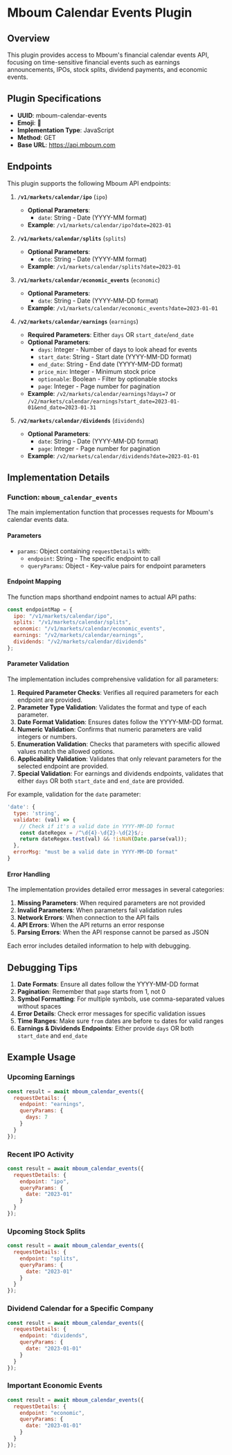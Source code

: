 # Mboum Calendar Events Plugin

## Overview
This plugin provides access to Mboum's financial calendar events API, focusing on time-sensitive financial events such as earnings announcements, IPOs, stock splits, dividend payments, and economic events.

## Plugin Specifications
- **UUID**: mboum-calendar-events
- **Emoji**: 📅
- **Implementation Type**: JavaScript
- **Method**: GET
- **Base URL**: https://api.mboum.com

## Endpoints
This plugin supports the following Mboum API endpoints:

1. **`/v1/markets/calendar/ipo`** (`ipo`)
   - **Optional Parameters**:
     - `date`: String - Date (YYYY-MM format)
   - **Example**: `/v1/markets/calendar/ipo?date=2023-01`

2. **`/v1/markets/calendar/splits`** (`splits`)
   - **Optional Parameters**:
     - `date`: String - Date (YYYY-MM format)
   - **Example**: `/v1/markets/calendar/splits?date=2023-01`

3. **`/v1/markets/calendar/economic_events`** (`economic`)
   - **Optional Parameters**:
     - `date`: String - Date (YYYY-MM-DD format)
   - **Example**: `/v1/markets/calendar/economic_events?date=2023-01-01`

4. **`/v2/markets/calendar/earnings`** (`earnings`)
   - **Required Parameters**: Either `days` OR `start_date`/`end_date`
   - **Optional Parameters**:
     - `days`: Integer - Number of days to look ahead for events
     - `start_date`: String - Start date (YYYY-MM-DD format)
     - `end_date`: String - End date (YYYY-MM-DD format)
     - `price_min`: Integer - Minimum stock price
     - `optionable`: Boolean - Filter by optionable stocks
     - `page`: Integer - Page number for pagination
   - **Example**: `/v2/markets/calendar/earnings?days=7` or `/v2/markets/calendar/earnings?start_date=2023-01-01&end_date=2023-01-31`

5. **`/v2/markets/calendar/dividends`** (`dividends`)
   - **Optional Parameters**:
     - `date`: String - Date (YYYY-MM-DD format)
     - `page`: Integer - Page number for pagination
   - **Example**: `/v2/markets/calendar/dividends?date=2023-01-01`

## Implementation Details

### Function: `mboum_calendar_events`
The main implementation function that processes requests for Mboum's calendar events data.

#### Parameters
- `params`: Object containing `requestDetails` with:
  - `endpoint`: String - The specific endpoint to call
  - `queryParams`: Object - Key-value pairs for endpoint parameters

#### Endpoint Mapping
The function maps shorthand endpoint names to actual API paths:
```javascript
const endpointMap = {
  ipo: "/v1/markets/calendar/ipo",
  splits: "/v1/markets/calendar/splits",
  economic: "/v1/markets/calendar/economic_events",
  earnings: "/v2/markets/calendar/earnings",
  dividends: "/v2/markets/calendar/dividends"
};
```

#### Parameter Validation
The implementation includes comprehensive validation for all parameters:

1. **Required Parameter Checks**: Verifies all required parameters for each endpoint are provided.
2. **Parameter Type Validation**: Validates the format and type of each parameter.
3. **Date Format Validation**: Ensures dates follow the YYYY-MM-DD format.
4. **Numeric Validation**: Confirms that numeric parameters are valid integers or numbers.
5. **Enumeration Validation**: Checks that parameters with specific allowed values match the allowed options.
6. **Applicability Validation**: Validates that only relevant parameters for the selected endpoint are provided.
7. **Special Validation**: For earnings and dividends endpoints, validates that either `days` OR both `start_date` and `end_date` are provided.

For example, validation for the `date` parameter:
```javascript
'date': {
  type: 'string',
  validate: (val) => {
    // Check if it's a valid date in YYYY-MM-DD format
    const dateRegex = /^\d{4}-\d{2}-\d{2}$/;
    return dateRegex.test(val) && !isNaN(Date.parse(val));
  },
  errorMsg: "must be a valid date in YYYY-MM-DD format"
}
```

#### Error Handling
The implementation provides detailed error messages in several categories:

1. **Missing Parameters**: When required parameters are not provided
2. **Invalid Parameters**: When parameters fail validation rules
3. **Network Errors**: When connection to the API fails
4. **API Errors**: When the API returns an error response
5. **Parsing Errors**: When the API response cannot be parsed as JSON

Each error includes detailed information to help with debugging.

## Debugging Tips
1. **Date Formats**: Ensure all dates follow the YYYY-MM-DD format
2. **Pagination**: Remember that `page` starts from 1, not 0
3. **Symbol Formatting**: For multiple symbols, use comma-separated values without spaces
4. **Error Details**: Check error messages for specific validation issues
5. **Time Ranges**: Make sure `from` dates are before `to` dates for valid ranges
6. **Earnings & Dividends Endpoints**: Either provide `days` OR both `start_date` and `end_date`

## Example Usage

### Upcoming Earnings
```javascript
const result = await mboum_calendar_events({
  requestDetails: {
    endpoint: "earnings",
    queryParams: {
      days: 7
    }
  }
});
```

### Recent IPO Activity
```javascript
const result = await mboum_calendar_events({
  requestDetails: {
    endpoint: "ipo",
    queryParams: {
      date: "2023-01"
    }
  }
});
```

### Upcoming Stock Splits
```javascript
const result = await mboum_calendar_events({
  requestDetails: {
    endpoint: "splits",
    queryParams: {
      date: "2023-01"
    }
  }
});
```

### Dividend Calendar for a Specific Company
```javascript
const result = await mboum_calendar_events({
  requestDetails: {
    endpoint: "dividends",
    queryParams: {
      date: "2023-01-01"
    }
  }
});
```

### Important Economic Events
```javascript
const result = await mboum_calendar_events({
  requestDetails: {
    endpoint: "economic",
    queryParams: {
      date: "2023-01-01"
    }
  }
});
